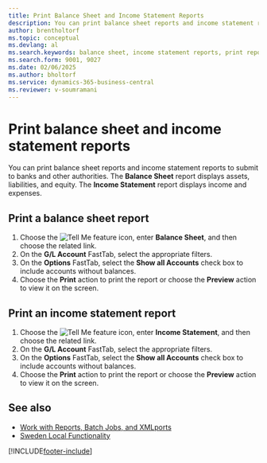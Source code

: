 ```yaml
---
title: Print Balance Sheet and Income Statement Reports
description: You can print balance sheet reports and income statement reports to submit to banks and other authorities.
author: brentholtorf
ms.topic: conceptual
ms.devlang: al
ms.search.keywords: balance sheet, income statement reports, print reports
ms.search.form: 9001, 9027
ms.date: 02/06/2025
ms.author: bholtorf
ms.service: dynamics-365-business-central
ms.reviewer: v-soumramani
---
```


# Print balance sheet and income statement reports

You can print balance sheet reports and income statement reports to submit to banks and other authorities. The **Balance Sheet** report displays assets, liabilities, and equity. The **Income Statement** report displays income and expenses.  

## Print a balance sheet report  

1. Choose the ![Tell Me feature](../../media/ui-search/search_small.png "Tell me what you want to do") icon, enter **Balance Sheet**, and then choose the related link.  
1. On the **G/L Account** FastTab, select the appropriate filters.  
1. On the **Options** FastTab, select the **Show all Accounts** check box to include accounts without balances.  
1. Choose the **Print** action to print the report or choose the **Preview** action to view it on the screen.  

## Print an income statement report  

1. Choose the ![Tell Me feature](../../media/ui-search/search_small.png "Tell me what you want to do") icon, enter **Income Statement**, and then choose the related link.  
1. On the **G/L Account** FastTab, select the appropriate filters.  
1. On the **Options** FastTab, select the **Show all Accounts** check box to include accounts without balances.  
1. Choose the **Print** action to print the report or choose the **Preview** action to view it on the screen.  

## See also

- [Work with Reports, Batch Jobs, and XMLports](../../ui-work-report.md)
- [Sweden Local Functionality](sweden-local-functionality.md)

[!INCLUDE[footer-include](../../includes/footer-banner.md)]
